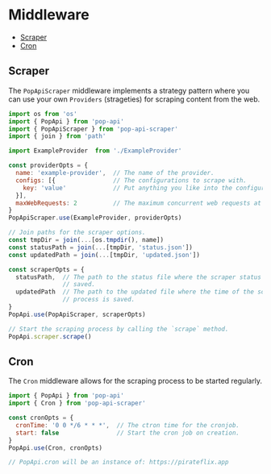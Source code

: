 # Middleware

 - [Scraper](#scraper)
 - [Cron](#cron)

## Scraper

The `PopApiScraper` middleware implements a strategy pattern where you can
use your own `Providers` (strageties) for scraping content from the web.

```js
import os from 'os'
import { PopApi } from 'pop-api'
import { PopApiScraper } from 'pop-api-scraper'
import { join } from 'path'

import ExampleProvider  from './ExampleProvider'

const providerOpts = {
  name: 'example-provider',  // The name of the provider.
  configs: [{                // The configurations to scrape with.
    key: 'value'             // Put anything you like into the configuration.
  }],
  maxWebRequests: 2          // The maximum concurrent web requests at a time.
}
PopApiScraper.use(ExampleProvider, providerOpts)

// Join paths for the scraper options.
const tmpDir = join(...[os.tmpdir(), name])
const statusPath = join(...[tmpDir, 'status.json'])
const updatedPath = join(...[tmpDir, 'updated.json'])

const scraperOpts = {
  statusPath,  // The path to the status file where the scraper status is
               // saved.
  updatedPath  // The path to the updated file where the time of the scraping
               // process is saved.
}
PopApi.use(PopApiScraper, scraperOpts)

// Start the scraping process by calling the `scrape` method.
PopApi.scraper.scrape()
```

## Cron

The `Cron` middleware allows for the scraping process to be started regularly.

```js
import { PopApi } from 'pop-api'
import { Cron } from 'pop-api-scraper'

const cronOpts = {
  cronTime: '0 0 */6 * * *',  // The ctron time for the cronjob.
  start: false                // Start the cron job on creation.
}
PopApi.use(Cron, cronOpts)

// PopApi.cron will be an instance of: https://pirateflix.app